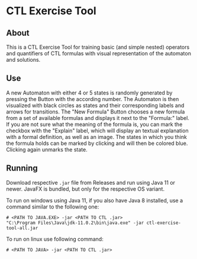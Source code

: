 CTL Exercise Tool
=================
About
-----
This is a CTL Exercise Tool for training basic (and simple nested) operators and quantifiers of CTL formulas with visual representation of the automaton and solutions.

Use
---
A new Automaton with either 4 or 5 states is randomly generated by pressing the Button with the according number. 
The Automaton is then visualized with black circles as states and their corresponding labels and arrows for transitions.
The "New Formula" Button chooses a new formula from a set of available formulas and displays it next to the "Formula:" label.
If you are not sure what the meaning of the formula is, you can mark the checkbox with the "Explain" label, which will display 
an textual explanation with a formal definition, as well as an image. 
The states in which you think the formula holds can be marked by clicking and will then be colored blue. Clicking again unmarks the state.


Running
-------

Download respective `.jar` file from Releases and run using Java 11 or newer. JavaFX is bundled,
but only for the respective OS variant.

To run on windows using Java 11, if you also have Java 8 installed, use a command
similar to the following one:

    # <PATH TO JAVA.EXE> -jar <PATH TO CTL .jar>
    "C:\Program Files\Java\jdk-11.0.2\bin\java.exe" -jar ctl-exercise-tool-all.jar
    
To run on linux use following command:

    # <PATH TO JAVA> -jar <PATH TO CTL .jar>
    
